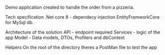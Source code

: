 Demo application created to handle the order from a pizzeria.

Tech specification
.Net core 8 - dependecy injection
EntityFramworkCore for MySql db.

Architecture of the solution
API - endpoint required 
Services - logic of the app 
Model - Data models, DTOs, Profilers and dbContext


Helpers 
On the root of the directory theres a PostMan file to test the app
